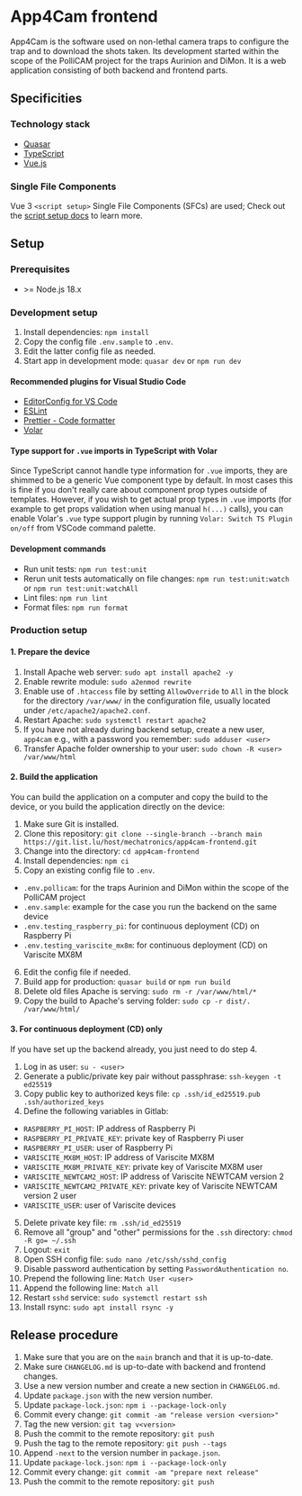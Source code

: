 # App4Cam frontend

App4Cam is the software used on non-lethal camera traps to configure the trap and to download the shots taken.
Its development started within the scope of the PolliCAM project for the traps Aurinion and DiMon.
It is a web application consisting of both backend and frontend parts.

## Specificities

### Technology stack

- [Quasar](https://quasar.dev/)
- [TypeScript](https://www.typescriptlang.org/)
- [Vue.js](https://vuejs.org/)

### Single File Components

Vue 3 `<script setup>` Single File Components (SFCs) are used; Check out the [script setup docs](https://vuejs.org/api/sfc-script-setup.html#sfc-script-setup) to learn more.

## Setup

### Prerequisites

- \>= Node.js 18.x

### Development setup

1. Install dependencies: `npm install`
2. Copy the config file `.env.sample` to `.env`.
3. Edit the latter config file as needed.
4. Start app in development mode: `quasar dev` or `npm run dev`

#### Recommended plugins for Visual Studio Code

- [EditorConfig for VS Code](https://marketplace.visualstudio.com/items?itemName=EditorConfig.EditorConfig)
- [ESLint](https://marketplace.visualstudio.com/items?itemName=dbaeumer.vscode-eslint)
- [Prettier - Code formatter](https://marketplace.visualstudio.com/items?itemName=esbenp.prettier-vscode)
- [Volar](https://marketplace.visualstudio.com/items?itemName=johnsoncodehk.volar)

#### Type support for `.vue` imports in TypeScript with Volar

Since TypeScript cannot handle type information for `.vue` imports, they are shimmed to be a generic Vue component type by default. In most cases this is fine if you don't really care about component prop types outside of templates. However, if you wish to get actual prop types in `.vue` imports (for example to get props validation when using manual `h(...)` calls), you can enable Volar's `.vue` type support plugin by running `Volar: Switch TS Plugin on/off` from VSCode command palette.

#### Development commands

- Run unit tests: `npm run test:unit`
- Rerun unit tests automatically on file changes: `npm run test:unit:watch` or `npm run test:unit:watchAll`
- Lint files: `npm run lint`
- Format files: `npm run format`

### Production setup

#### 1. Prepare the device

1. Install Apache web server: `sudo apt install apache2 -y`
2. Enable rewrite module: `sudo a2enmod rewrite`
3. Enable use of `.htaccess` file by setting `AllowOverride` to `All` in the block for the directory `/var/www/` in the configuration file, usually located under `/etc/apache2/apache2.conf`.
4. Restart Apache: `sudo systemctl restart apache2`
5. If you have not already during backend setup, create a new user, `app4cam` e.g., with a password you remember: `sudo adduser <user>`
6. Transfer Apache folder ownership to your user: `sudo chown -R <user> /var/www/html`

#### 2. Build the application

You can build the application on a computer and copy the build to the device, or you build the application directly on the device:

1. Make sure Git is installed.
2. Clone this repository: `git clone --single-branch --branch main https://git.list.lu/host/mechatronics/app4cam-frontend.git`
3. Change into the directory: `cd app4cam-frontend`
4. Install dependencies: `npm ci`
5. Copy an existing config file to `.env`.

- `.env.pollicam`: for the traps Aurinion and DiMon within the scope of the PolliCAM project
- `.env.sample`: example for the case you run the backend on the same device
- `.env.testing_raspberry_pi`: for continuous deployment (CD) on Raspberry Pi
- `.env.testing_variscite_mx8m`: for continuous deployment (CD) on Variscite MX8M

6. Edit the config file if needed.
7. Build app for production: `quasar build` or `npm run build`
8. Delete old files Apache is serving: `sudo rm -r /var/www/html/*`
9. Copy the build to Apache's serving folder: `sudo cp -r dist/. /var/www/html/`

#### 3. For continuous deployment (CD) only

If you have set up the backend already, you just need to do step 4.

1. Log in as user: `su - <user>`
2. Generate a public/private key pair without passphrase: `ssh-keygen -t ed25519`
3. Copy public key to authorized keys file: `cp .ssh/id_ed25519.pub .ssh/authorized_keys`
4. Define the following variables in Gitlab:

- `RASPBERRY_PI_HOST`: IP address of Raspberry Pi
- `RASPBERRY_PI_PRIVATE_KEY`: private key of Raspberry Pi user
- `RASPBERRY_PI_USER`: user of Raspberry Pi
- `VARISCITE_MX8M_HOST`: IP address of Variscite MX8M
- `VARISCITE_MX8M_PRIVATE_KEY`: private key of Variscite MX8M user
- `VARISCITE_NEWTCAM2_HOST`: IP address of Variscite NEWTCAM version 2
- `VARISCITE_NEWTCAM2_PRIVATE_KEY`: private key of Variscite NEWTCAM version 2 user
- `VARISCITE_USER`: user of Variscite devices

5. Delete private key file: `rm .ssh/id_ed25519`
6. Remove all "group" and "other" permissions for the `.ssh` directory: `chmod -R go= ~/.ssh`
7. Logout: `exit`
8. Open SSH config file: `sudo nano /etc/ssh/sshd_config`
9. Disable password authentication by setting `PasswordAuthentication no`.
10. Prepend the following line: `Match User <user>`
11. Append the following line: `Match all`
12. Restart `sshd` service: `sudo systemctl restart ssh`
13. Install rsync: `sudo apt install rsync -y`

## Release procedure

1. Make sure that you are on the `main` branch and that it is up-to-date.
2. Make sure `CHANGELOG.md` is up-to-date with backend and frontend changes.
3. Use a new version number and create a new section in `CHANGELOG.md`.
4. Update `package.json` with the new version number.
5. Update `package-lock.json`: `npm i --package-lock-only`
6. Commit every change: `git commit -am "release version <version>"`
7. Tag the new version: `git tag v<version>`
8. Push the commit to the remote repository: `git push`
9. Push the tag to the remote repository: `git push --tags`
10. Append `-next` to the version number in `package.json`.
11. Update `package-lock.json`: `npm i --package-lock-only`
12. Commit every change: `git commit -am "prepare next release"`
13. Push the commit to the remote repository: `git push`
